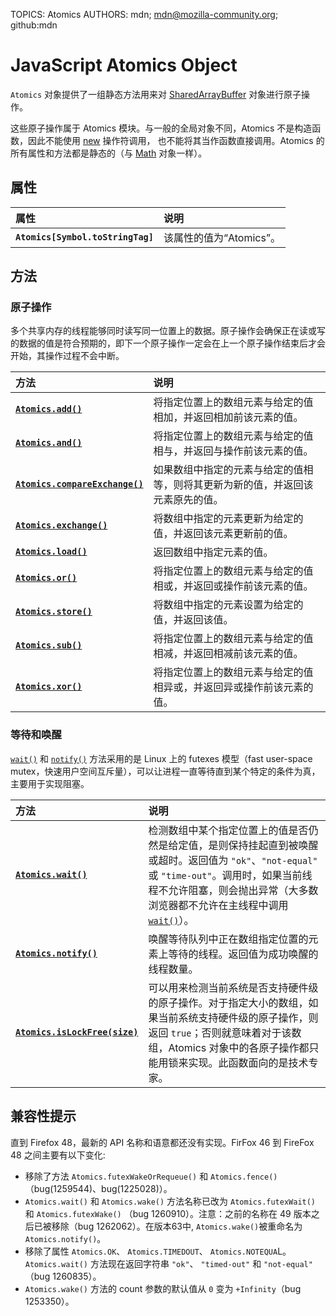 TOPICS: Atomics
AUTHORS: mdn; mdn@mozilla-community.org; github:mdn

# JavaScript Atomics Object

`Atomics` 对象提供了一组静态方法用来对 [SharedArrayBuffer](/zh-hans/webfrontend/SharedArrayBuffer) 对象进行原子操作。

这些原子操作属于 Atomics 模块。与一般的全局对象不同，Atomics 不是构造函数，因此不能使用 [new](/zh-hans/webfrontend/new_operator) 操作符调用，
也不能将其当作函数直接调用。Atomics 的所有属性和方法都是静态的（与 [Math](/zh-hans/webfrontend/Math) 对象一样）。

## 属性

| 属性 | 说明 |
| :-- | :-- |
|**`Atomics[Symbol.toStringTag]`**|该属性的值为“Atomics”。|

## 方法

### 原子操作

多个共享内存的线程能够同时读写同一位置上的数据。原子操作会确保正在读或写的数据的值是符合预期的，即下一个原子操作一定会在上一个原子操作结束后才会开始，其操作过程不会中断。

| 方法 | 说明 |
| :-- | :-- |
|**[`Atomics.add()`](/zh-hans/webfrontend/Atomics.add)**| 将指定位置上的数组元素与给定的值相加，并返回相加前该元素的值。|
|**[`Atomics.and()`](/zh-hans/webfrontend/Atomics.and)**| 将指定位置上的数组元素与给定的值相与，并返回与操作前该元素的值。|
|**[`Atomics.compareExchange()`](/zh-hans/webfrontend/Atomics.compareExchange)**| 如果数组中指定的元素与给定的值相等，则将其更新为新的值，并返回该元素原先的值。|
|**[`Atomics.exchange()`](/zh-hans/webfrontend/Atomics.exchange)**| 将数组中指定的元素更新为给定的值，并返回该元素更新前的值。|
|**[`Atomics.load()`](/zh-hans/webfrontend/Atomics.load)**| 返回数组中指定元素的值。|
|**[`Atomics.or()`](/zh-hans/webfrontend/Atomics.or)**| 将指定位置上的数组元素与给定的值相或，并返回或操作前该元素的值。|
|**[`Atomics.store()`](/zh-hans/webfrontend/Atomics.store)**|将数组中指定的元素设置为给定的值，并返回该值。|
|**[`Atomics.sub()`](/zh-hans/webfrontend/Atomics.sub)**| 将指定位置上的数组元素与给定的值相减，并返回相减前该元素的值。|
|**[`Atomics.xor()`](/zh-hans/webfrontend/Atomics.xor)**| 将指定位置上的数组元素与给定的值相异或，并返回异或操作前该元素的值。|

### 等待和唤醒

[`wait()`](/zh-hans/webfrontend/Atomics.wait) 和 [`notify()`](/zh-hans/webfrontend/Atomics.notify) 方法采用的是
 Linux 上的 futexes 模型（fast user-space mutex，快速用户空间互斥量），可以让进程一直等待直到某个特定的条件为真，主要用于实现阻塞。

| 方法 | 说明 |
| :-- | :-- |
|**[`Atomics.wait()`](/zh-hans/webfrontend/Atomics.wait)**| 检测数组中某个指定位置上的值是否仍然是给定值，是则保持挂起直到被唤醒或超时。返回值为 `"ok"`、`"not-equal"` 或 `"time-out"`。调用时，如果当前线程不允许阻塞，则会抛出异常（大多数浏览器都不允许在主线程中调用 [`wait()`](/zh-hans/webfrontend/Atomics.wait)）。|
|**[`Atomics.notify()`](/zh-hans/webfrontend/Atomics.notify)**| 唤醒等待队列中正在数组指定位置的元素上等待的线程。返回值为成功唤醒的线程数量。|
|**[`Atomics.isLockFree(size)`](/zh-hans/webfrontend/Atomics.isLockFree)**| 可以用来检测当前系统是否支持硬件级的原子操作。对于指定大小的数组，如果当前系统支持硬件级的原子操作，则返回 `true`；否则就意味着对于该数组，Atomics 对象中的各原子操作都只能用锁来实现。此函数面向的是技术专家。|

## 兼容性提示

直到 Firefox 48，最新的 API 名称和语意都还没有实现。FirFox 46 到 FireFox 48 之间主要有以下变化:

- 移除了方法 `Atomics.futexWakeOrRequeue()` 和 `Atomics.fence()` （bug(1259544)、bug(1225028)）。
- `Atomics.wait()` 和 `Atomics.wake()` 方法名称已改为 `Atomics.futexWait()` 和 `Atomics.futexWake()`
  （bug 1260910）。注意：之前的名称在 49 版本之后已被移除（bug 1262062）。在版本63中, `Atomics.wake()`被重命名为`Atomics.notify()`。
- 移除了属性 `Atomics.OK`、 `Atomics.TIMEDOUT`、 `Atomics.NOTEQUA`L。`Atomics.wait()` 方法现在返回字符串 `"ok"`、
  `"timed-out"` 和 `"not-equal"` （bug 1260835）。
- `Atomics.wake()` 方法的 count 参数的默认值从 `0` 变为 `+Infinity`（bug 1253350）。

